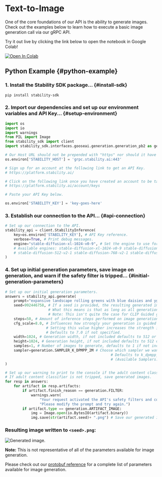 # Text-to-Image

One of the core foundations of our API is the ability to generate images. Check out the examples below to learn how to execute a basic image generation call via our gRPC API.

Try it out live by clicking the link below to open the notebook in Google Colab!

[![Open In Colab](https://colab.research.google.com/assets/colab-badge.svg)](https://colab.research.google.com/drive/16_ENeHwkIuauYl7EQU_0I7IG_HW6AgAa?usp=sharing)

## Python Example {#python-example}

### 1. Install the Stability SDK package... {#install-sdk}

```bash
pip install stability-sdk
```

### 2. Import our dependencies and set up our environment variables and API Key... {#setup-environment}

```python
import os
import io
import warnings
from PIL import Image
from stability_sdk import client
import stability_sdk.interfaces.gooseai.generation.generation_pb2 as generation

# Our Host URL should not be prepended with "https" nor should it have a trailing slash.
os.environ['STABILITY_HOST'] = 'grpc.stability.ai:443'

# Sign up for an account at the following link to get an API Key.
# https://platform.stability.ai/

# Click on the following link once you have created an account to be taken to your API Key.
# https://platform.stability.ai/account/keys

# Paste your API Key below.

os.environ['STABILITY_KEY'] = 'key-goes-here'
```

### 3. Establish our connection to the API... {#api-connection}

```python
# Set up our connection to the API.
stability_api = client.StabilityInference(
    key=os.environ['STABILITY_KEY'], # API Key reference.
    verbose=True, # Print debug messages.
    engine="stable-diffusion-xl-1024-v0-9", # Set the engine to use for generation.
    # Available engines: stable-diffusion-xl-1024-v0-9 stable-diffusion-v1 stable-diffusion-v1-5 stable-diffusion-512-v2-0 stable-diffusion-768-v2-0
    # stable-diffusion-512-v2-1 stable-diffusion-768-v2-1 stable-diffusion-xl-beta-v2-2-2 stable-inpainting-v1-0 stable-inpainting-512-v2-0
)
```

### 4. Set up initial generation parameters, save image on generation, and warn if the safety filter is tripped... {#initial-generation-parameters}

```python
# Set up our initial generation parameters.
answers = stability_api.generate(
    prompt="expansive landscape rolling greens with blue daisies and yggdrasil under a blue alien sky, masterful, ghibli",
    seed=992446758, # If a seed is provided, the resulting generated image will be deterministic.
                    # What this means is that as long as all generation parameters remain the same, you can always recall the same image simply by generating it again.
                    # Note: This isn't quite the case for CLIP Guided generations, which we tackle in the CLIP Guidance documentation.
    steps=50, # Amount of inference steps performed on image generation. Defaults to 30.
    cfg_scale=8.0, # Influences how strongly your generation is guided to match your prompt.
                   # Setting this value higher increases the strength in which it tries to match your prompt.
                   # Defaults to 7.0 if not specified.
    width=1024, # Generation width, if not included defaults to 512 or 1024 depending on the engine.
    height=1024, # Generation height, if not included defaults to 512 or 1024 depending on the engine.
    samples=1, # Number of images to generate, defaults to 1 if not included.
    sampler=generation.SAMPLER_K_DPMPP_2M # Choose which sampler we want to denoise our generation with.
                                                 # Defaults to k_dpmpp_2m if not specified. Clip Guidance only supports ancestral samplers.
                                                 # (Available Samplers: ddim, plms, k_euler, k_euler_ancestral, k_heun, k_dpm_2, k_dpm_2_ancestral, k_dpmpp_2s_ancestral, k_lms, k_dpmpp_2m, k_dpmpp_sde)
)

# Set up our warning to print to the console if the adult content classifier is tripped.
# If adult content classifier is not tripped, save generated images.
for resp in answers:
    for artifact in resp.artifacts:
        if artifact.finish_reason == generation.FILTER:
            warnings.warn(
                "Your request activated the API's safety filters and could not be processed."
                "Please modify the prompt and try again.")
        if artifact.type == generation.ARTIFACT_IMAGE:
            img = Image.open(io.BytesIO(artifact.binary))
            img.save(str(artifact.seed)+ ".png") # Save our generated images with their seed number as the filename.
```

### Resulting image written to `<seed>.png`:

![Generated image.](/TextToImage-C1.png)

**Note:** This is not representative of all of the parameters available for image generation.

Please check out our [protobuf reference](https://github.com/Stability-AI/api-interfaces/blob/main/src/proto/generation.proto) for a complete list of parameters available for image generation.
